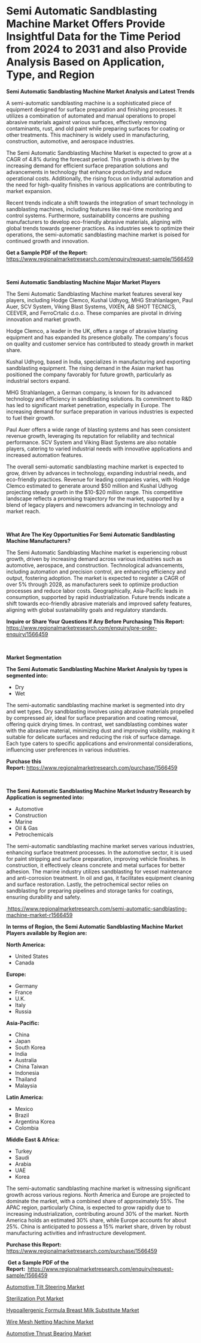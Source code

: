 <p><h1>Semi Automatic Sandblasting Machine Market Offers Provide Insightful Data for the Time Period from 2024 to 2031 and also Provide Analysis Based on Application, Type, and Region</h1></p><p><strong>Semi Automatic Sandblasting Machine Market Analysis and Latest Trends</strong></p>
<p><p>A semi-automatic sandblasting machine is a sophisticated piece of equipment designed for surface preparation and finishing processes. It utilizes a combination of automated and manual operations to propel abrasive materials against various surfaces, effectively removing contaminants, rust, and old paint while preparing surfaces for coating or other treatments. This machinery is widely used in manufacturing, construction, automotive, and aerospace industries.</p><p>The Semi Automatic Sandblasting Machine Market is expected to grow at a CAGR of 4.8% during the forecast period. This growth is driven by the increasing demand for efficient surface preparation solutions and advancements in technology that enhance productivity and reduce operational costs. Additionally, the rising focus on industrial automation and the need for high-quality finishes in various applications are contributing to market expansion. </p><p>Recent trends indicate a shift towards the integration of smart technology in sandblasting machines, including features like real-time monitoring and control systems. Furthermore, sustainability concerns are pushing manufacturers to develop eco-friendly abrasive materials, aligning with global trends towards greener practices. As industries seek to optimize their operations, the semi-automatic sandblasting machine market is poised for continued growth and innovation.</p></p>
<p><strong>Get a Sample PDF of the Report:&nbsp;</strong> <a href="https://www.regionalmarketresearch.com/enquiry/request-sample/1566459">https://www.regionalmarketresearch.com/enquiry/request-sample/1566459</a></p>
<p>&nbsp;</p>
<p><strong>Semi Automatic Sandblasting Machine Major Market Players</strong></p>
<p><p>The Semi Automatic Sandblasting Machine market features several key players, including Hodge Clemco, Kushal Udhyog, MHG Strahlanlagen, Paul Auer, SCV System, Viking Blast Systems, VIXEN, AB SHOT TECNICS, CEEVER, and FerroCrtalic d.o.o. These companies are pivotal in driving innovation and market growth.</p><p>Hodge Clemco, a leader in the UK, offers a range of abrasive blasting equipment and has expanded its presence globally. The company's focus on quality and customer service has contributed to steady growth in market share. </p><p>Kushal Udhyog, based in India, specializes in manufacturing and exporting sandblasting equipment. The rising demand in the Asian market has positioned the company favorably for future growth, particularly as industrial sectors expand.</p><p>MHG Strahlanlagen, a German company, is known for its advanced technology and efficiency in sandblasting solutions. Its commitment to R&D has led to significant market penetration, especially in Europe. The increasing demand for surface preparation in various industries is expected to fuel their growth.</p><p>Paul Auer offers a wide range of blasting systems and has seen consistent revenue growth, leveraging its reputation for reliability and technical performance. SCV System and Viking Blast Systems are also notable players, catering to varied industrial needs with innovative applications and increased automation features.</p><p>The overall semi-automatic sandblasting machine market is expected to grow, driven by advances in technology, expanding industrial needs, and eco-friendly practices. Revenue for leading companies varies, with Hodge Clemco estimated to generate around $50 million and Kushal Udhyog projecting steady growth in the $10-$20 million range. This competitive landscape reflects a promising trajectory for the market, supported by a blend of legacy players and newcomers advancing in technology and market reach.</p></p>
<p>&nbsp;</p>
<p><strong>What Are The Key Opportunities For Semi Automatic Sandblasting Machine Manufacturers?</strong></p>
<p><p>The Semi Automatic Sandblasting Machine market is experiencing robust growth, driven by increasing demand across various industries such as automotive, aerospace, and construction. Technological advancements, including automation and precision control, are enhancing efficiency and output, fostering adoption. The market is expected to register a CAGR of over 5% through 2028, as manufacturers seek to optimize production processes and reduce labor costs. Geographically, Asia-Pacific leads in consumption, supported by rapid industrialization. Future trends indicate a shift towards eco-friendly abrasive materials and improved safety features, aligning with global sustainability goals and regulatory standards.</p></p>
<p><strong>Inquire or Share Your Questions If Any Before Purchasing This Report:</strong> <a href="https://www.regionalmarketresearch.com/enquiry/pre-order-enquiry/1566459">https://www.regionalmarketresearch.com/enquiry/pre-order-enquiry/1566459</a></p>
<p>&nbsp;</p>
<p><strong>Market Segmentation</strong></p>
<p><strong>The Semi Automatic Sandblasting Machine Market Analysis by types is segmented into:</strong></p>
<p><ul><li>Dry</li><li>Wet</li></ul></p>
<p><p>The semi-automatic sandblasting machine market is segmented into dry and wet types. Dry sandblasting involves using abrasive materials propelled by compressed air, ideal for surface preparation and coating removal, offering quick drying times. In contrast, wet sandblasting combines water with the abrasive material, minimizing dust and improving visibility, making it suitable for delicate surfaces and reducing the risk of surface damage. Each type caters to specific applications and environmental considerations, influencing user preferences in various industries.</p></p>
<p><strong>Purchase this Report:&nbsp;</strong><a href="https://www.regionalmarketresearch.com/purchase/1566459">https://www.regionalmarketresearch.com/purchase/1566459</a></p>
<p>&nbsp;</p>
<p><strong>The Semi Automatic Sandblasting Machine Market Industry Research by Application is segmented into:</strong></p>
<p><ul><li>Automotive</li><li>Construction</li><li>Marine</li><li>Oil & Gas</li><li>Petrochemicals</li></ul></p>
<p><p>The semi-automatic sandblasting machine market serves various industries, enhancing surface treatment processes. In the automotive sector, it is used for paint stripping and surface preparation, improving vehicle finishes. In construction, it effectively cleans concrete and metal surfaces for better adhesion. The marine industry utilizes sandblasting for vessel maintenance and anti-corrosion treatment. In oil and gas, it facilitates equipment cleaning and surface restoration. Lastly, the petrochemical sector relies on sandblasting for preparing pipelines and storage tanks for coatings, ensuring durability and safety.</p></p>
<p><a href="https://www.regionalmarketresearch.com/semi-automatic-sandblasting-machine-market-r1566459">&nbsp;https://www.regionalmarketresearch.com/semi-automatic-sandblasting-machine-market-r1566459</a></p>
<p><strong>In terms of Region, the Semi Automatic Sandblasting Machine Market Players available by Region are:</strong></p>
<p>
    <p> <strong> North America: </strong>
        <ul>
            <li>United States</li>
            <li>Canada</li>
        </ul>
        </p> 
    <p> <strong> Europe: </strong>
        <ul>
            <li>Germany</li>
            <li>France</li>
            <li>U.K.</li>
            <li>Italy</li>
            <li>Russia</li>
        </ul>
        </p> 
    <p> <strong> Asia-Pacific: </strong>
        <ul>
            <li>China</li>
            <li>Japan</li>
            <li>South Korea</li>
            <li>India</li>
            <li>Australia</li>
            <li>China Taiwan</li>
            <li>Indonesia</li>
            <li>Thailand</li>
            <li>Malaysia</li>
        </ul>
        </p> 
    <p> <strong> Latin America: </strong>
        <ul>
            <li>Mexico</li>
            <li>Brazil</li>
            <li>Argentina Korea</li>
            <li>Colombia</li>
        </ul>
        </p> 
    <p> <strong> Middle East & Africa: </strong>
        <ul>
            <li>Turkey</li>
            <li>Saudi</li>
            <li>Arabia</li>
            <li>UAE</li>
            <li>Korea</li>
        </ul>
    </p>
    </p>
<p><p>The semi-automatic sandblasting machine market is witnessing significant growth across various regions. North America and Europe are projected to dominate the market, with a combined share of approximately 55%. The APAC region, particularly China, is expected to grow rapidly due to increasing industrialization, contributing around 30% of the market. North America holds an estimated 30% share, while Europe accounts for about 25%. China is anticipated to possess a 15% market share, driven by robust manufacturing activities and infrastructure development.</p></p>
<p><strong>Purchase this Report: </strong><a href="https://www.regionalmarketresearch.com/purchase/1566459">https://www.regionalmarketresearch.com/purchase/1566459</a></p>
<p>&nbsp;<strong>Get a Sample PDF of the Report:&nbsp;&nbsp;</strong><a href="https://www.regionalmarketresearch.com/enquiry/request-sample/1566459">https://www.regionalmarketresearch.com/enquiry/request-sample/1566459</a></p>
<p><strong></strong></p>
<p><p><a href="https://medium.com/@camillefunk1914/automotive-tilt-steering-market-size-share-trends-analysis-report-by-end-use-passenger-9223bc40227d">Automotive Tilt Steering Market</a></p><p><a href="https://issuu.com/reportprime-2/docs/sterilization-pot-market-size-2030._d9c80ac64290e0">Sterilization Pot Market</a></p><p><a href="https://github.com/WashimHussain441/Market-Research-Report-List-1/blob/main/hypoallergenic-formula-breast-milk-substitute-market.md">Hypoallergenic Formula Breast Milk Substitute Market</a></p><p><a href="https://www.linkedin.com/pulse/insights-wire-mesh-netting-machine-industry-market-financial-dcw3e?trackingId=8hrachbIQcaxrkDMvwX%2FTw%3D%3D">Wire Mesh Netting Machine Market</a></p><p><a href="https://medium.com/@camillefunk1914/global-automotive-thrust-bearing-market-opportunities-and-forecast-for-period-from-2024-to-2031-f61f6277ae35?postPublishedType=repub">Automotive Thrust Bearing Market</a></p></p>